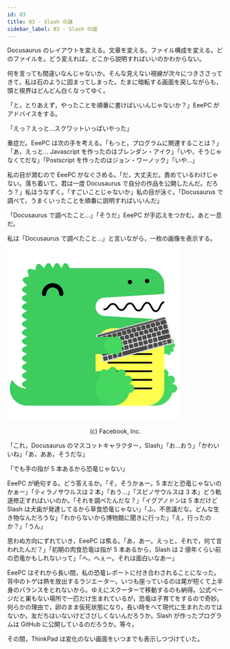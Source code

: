 ```yaml
---
id: 03
title: 03 - Slash の謎
sidebar_label: 03 - Slash の謎
---
```


Docusaurus のレイアウトを変える。文章を変える。ファイル構成を変える。どのファイルを。どう変えれば。どこから説明すればいいのかわからない。

何を言っても間違いなんじゃないか。そんな見えない視線が次々につきささってきて，私は石のように固まってしまった。たまに暗転する画面を戻しながらも，頭と視界はどんどん白くなってゆく。

「と，とりあえず，やったことを順番に書けばいいんじゃないか？」EeePC がアドバイスをする。

「えっ？えっと…スクワットいっぱいやった」

重症だ。EeePC は次の手を考える。「もっと，プログラムに関連することは？」「あ，えっと… Javascript を作ったのはブレンダン・アイク」「いや，そうじゃなくてだな」「Postscript を作ったのはジョン・ワーノック」「いや…」

私の目が潤むので EeePC がなぐさめる。「だ，大丈夫だ。責めているわけじゃない。落ち着いて。君は一度 Docusaurus で自分の作品を公開したんだ。だろう？」私はうなずく。「すごいことじゃないか」私の目が泳ぐ。「Docusaurus で調べて，うまくいったことを順番に説明すればいいんだ」

「Docusaurus で調べたこと…」「そうだ」EeePC が手応えをつかむ。あと一息だ。

私は「Docusaurus で調べたこと…」と言いながら，一枚の画像を表示する。

![docusaurus-keytar](./assets/docusaurus_keytar.svg?sanitize=true)
<center>(c) Facebook, Inc.</center>

「これ，Docusaurus のマスコットキャラクター，Slash」「お…おう」「かわいいね」「あ，ああ，そうだな」

「でも手の指が 5 本あるから恐竜じゃない」

EeePC が絶句する。どう答えるか。「そ，そうかぁー。5 本だと恐竜じゃないのかぁー」「ティラノサウルスは 2 本」「おう…」「スピノサウルスは 3 本」どう軌道修正すればいいのか。「それを調べたんだな？」「イグアノドンは 5 本だけど Slash は犬歯が発達してるから草食恐竜じゃない」「ふ，不思議だな。どんな生き物なんだろうな」「わからないから博物館に聞きに行った」「え，行ったのか？」「うん」

思わぬ方向にずれていき，EeePC は焦る。「あ，あー。えっと，それで，何て言われたんだ？」「初期の肉食恐竜は指が 5 本あるから，Slash は 2 億年くらい前の恐竜かもしれないって」「へ，へぇー。それは面白いなあー」

EeePC はそれから長い間，私の恐竜レポートに付き合わされることになった。背中のトゲは熱を放出するラジエーター。いつも座っているのは尾が短くて上半身のバランスをとれないから。ゆえにスクーターで移動するのも納得。公式ページだと巣もない場所で一匹だけ生まれているが，恐竜は子育てをするので奇妙。何らかの理由で，卵のまま仮死状態になり，長い時をへて現代に生まれたのではないか。友だちはいないけどさびしくないんだろうか。Slash が作ったプログラムは GitHub に公開しているのだろうか。等々。

その間，ThinkPad は変化のない画面をいつまでも表示しつづけていた。

